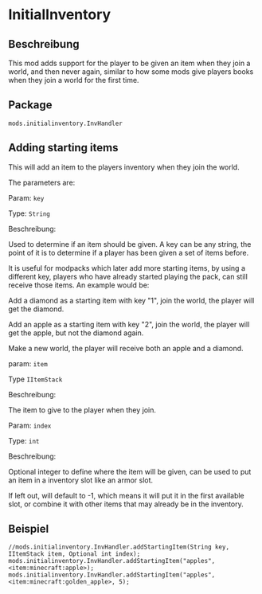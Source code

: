 # InitialInventory

## Beschreibung

This mod adds support for the player to be given an item when they join a world, and then never again, similar to how some mods give players books when they join a world for the first time.

## Package
`mods.initialinventory.InvHandler`

## Adding starting items

This will add an item to the players inventory when they join the world.

The parameters are:


Param: `key`

Type: `String`

Beschreibung:

Used to determine if an item should be given. A key can be any string, the point of it is to determine if a player has been given a set of items before.

It is useful for modpacks which later add more starting items, by using a different key, players who have already started playing the pack, can still receive those items. An example would be:

Add a diamond as a starting item with key "1", join the world, the player will get the diamond.

Add an apple as a starting item with key "2", join the world, the player will get the apple, but not the diamond again.

Make a new world, the player will receive both an apple and a diamond.

param: `item`

Type `IItemStack`

Beschreibung:

The item to give to the player when they join.

Param: `index`

Type: `int`

Beschreibung:

Optional integer to define where the item will be given, can be used to put an item in a inventory slot like an armor slot.

If left out, will default to -1, which means it will put it in the first available slot, or combine it with other items that may already be in the inventory.


## Beispiel

```zenscript
//mods.initialinventory.InvHandler.addStartingItem(String key, IItemStack item, Optional int index);
mods.initialinventory.InvHandler.addStartingItem("apples", <item:minecraft:apple>);
mods.initialinventory.InvHandler.addStartingItem("apples", <item:minecraft:golden_apple>, 5);
```


